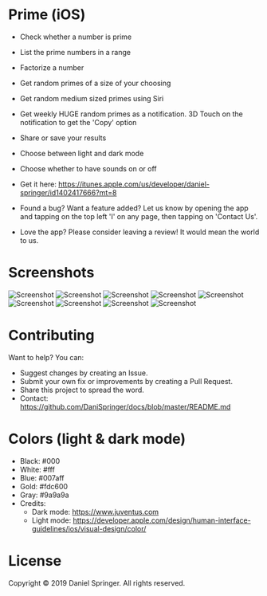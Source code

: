 # Prime (iOS)
- Check whether a number is prime
- List the prime numbers in a range
- Factorize a number
- Get random primes of a size of your choosing
- Get random medium sized primes using Siri
- Get weekly HUGE random primes as a notification. 3D Touch on the notification to get the 'Copy' option
- Share or save your results
- Choose between light and dark mode
- Choose whether to have sounds on or off
- Get it here: https://itunes.apple.com/us/developer/daniel-springer/id1402417666?mt=8

- Found a bug? Want a feature added? Let us know by opening the app and tapping on the top left 'I' on any page, then tapping on 'Contact Us'.
- Love the app? Please consider leaving a review! It would mean the world to us.

# Screenshots

![Screenshot](https://raw.githubusercontent.com/DaniSpringer/prime/master/sc/s1.png) ![Screenshot](https://raw.githubusercontent.com/DaniSpringer/prime/master/sc/s2.png) ![Screenshot](https://raw.githubusercontent.com/DaniSpringer/prime/master/sc/s3.png) ![Screenshot](https://raw.githubusercontent.com/DaniSpringer/prime/master/sc/s4.png) ![Screenshot](https://raw.githubusercontent.com/DaniSpringer/prime/master/sc/s5.png) ![Screenshot](https://raw.githubusercontent.com/DaniSpringer/prime/master/sc/s6.png) ![Screenshot](https://raw.githubusercontent.com/DaniSpringer/prime/master/sc/s7.png) ![Screenshot](https://raw.githubusercontent.com/DaniSpringer/prime/master/sc/s8.png) ![Screenshot](https://raw.githubusercontent.com/DaniSpringer/prime/master/sc/s9.png)

# Contributing
Want to help? You can:
- Suggest changes by creating an Issue.
- Submit your own fix or improvements by creating a Pull Request.
- Share this project to spread the word.
- Contact: https://github.com/DaniSpringer/docs/blob/master/README.md

# Colors (light & dark mode)
- Black: #000
- White: #fff
- Blue: #007aff
- Gold: #fdc600
- Gray: #9a9a9a
- Credits:
  - Dark mode: https://www.juventus.com
  - Light mode: https://developer.apple.com/design/human-interface-guidelines/ios/visual-design/color/

# License
Copyright © 2019 Daniel Springer. All rights reserved.